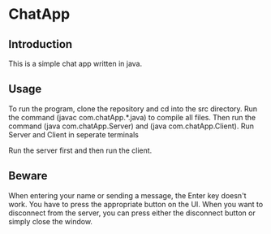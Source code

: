 # ChatApp

## Introduction

This is a simple chat app written in java.

## Usage

To run the program, clone the repository and cd into the src directory. Run the command (javac com.chatApp.*.java) to compile all files. Then run the command (java com.chatApp.Server) and (java com.chatApp.Client).  Run Server and Client in seperate terminals

Run the server first and then run the client.

## Beware

When entering your name or sending a message, the Enter key doesn't work. You have to press the appropriate button on the UI. When you want to disconnect from the server, you can press either the disconnect button or simply close the window.
